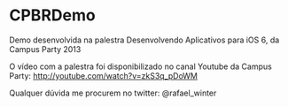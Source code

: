 CPBRDemo
========

Demo desenvolvida na palestra Desenvolvendo Aplicativos para iOS 6, da Campus Party 2013

O vídeo com a palestra foi disponibilizado no canal Youtube da Campus Party: http://youtube.com/watch?v=zkS3q_pDoWM

Qualquer dúvida me procurem no twitter: @rafael_winter
